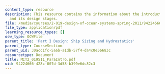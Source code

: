```yaml
---
content_type: resource
description: This resource contains the information about the introduction to paramarine
  and its design stages.
file: /media/courses/2-019-design-of-ocean-systems-spring-2011/94224666428c007d3d58b399e6dc82c3_MIT2_019S11_ParaIntro.pdf
file_type: application/pdf
learning_resource_types: []
ocw_type: OCWFile
parent_title: 'Part I Design: Ship Sizing and Hydrostatics'
parent_type: CourseSection
parent_uid: 30acc1fc-5a6b-a1db-57f4-da4c0e56683c
resourcetype: Document
title: MIT2_019S11_ParaIntro.pdf
uid: 94224666-428c-007d-3d58-b399e6dc82c3
---
```

